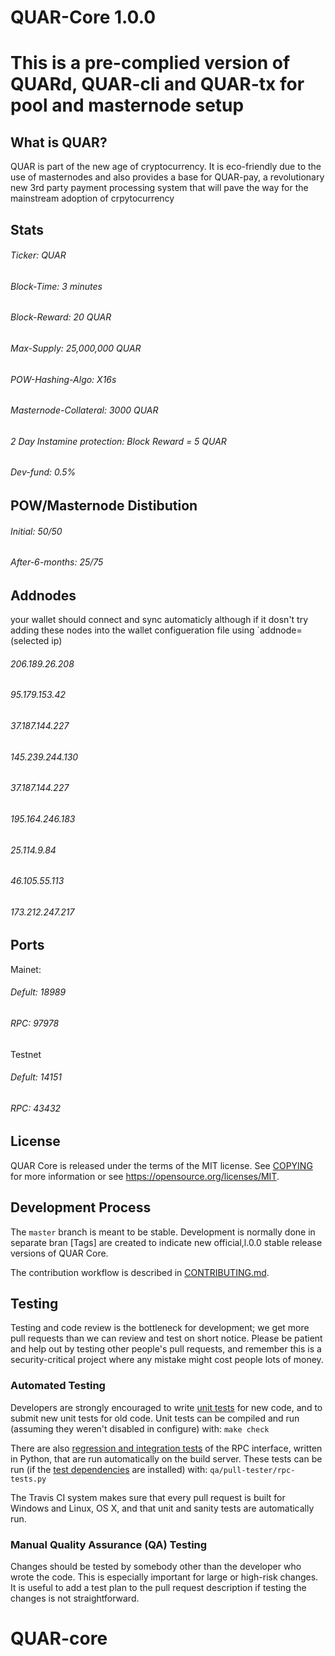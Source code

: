 
QUAR-Core 1.0.0
===============================
This is a pre-complied version of QUARd, QUAR-cli and QUAR-tx for pool and masternode setup
===========================================================================================

What is QUAR?
----------------

QUAR is part of the new age of cryptocurrency. It is eco-friendly due to the use of 
masternodes and also provides a base for QUAR-pay, a revolutionary new 3rd party payment
processing system that will pave the way for the mainstream adoption of crpytocurrency

Stats
------
###### Ticker: QUAR
###### Block-Time: 3 minutes
###### Block-Reward: 20 QUAR
###### Max-Supply: 25,000,000 QUAR
###### POW-Hashing-Algo: X16s
###### Masternode-Collateral: 3000 QUAR
###### 2 Day Instamine protection: Block Reward = 5 QUAR
###### Dev-fund: 0.5%

POW/Masternode Distibution
-------------------
###### Initial: 50/50
###### After-6-months: 25/75

Addnodes
--------
your wallet should connect and sync automaticly although if it dosn't try adding these nodes into the wallet configueration file using `addnode=(selected ip)
###### 206.189.26.208
###### 95.179.153.42
###### 37.187.144.227
###### 145.239.244.130
###### 37.187.144.227
###### 195.164.246.183
###### 25.114.9.84
###### 46.105.55.113
###### 173.212.247.217

Ports
-----
Mainet:
###### Defult: 18989
###### RPC: 97978
Testnet
###### Defult: 14151
###### RPC: 43432

License
-------

QUAR Core is released under the terms of the MIT license. See [COPYING](COPYING) for more
information or see https://opensource.org/licenses/MIT.

Development Process
-------------------

The `master` branch is meant to be stable. Development is normally done in separate bran
[Tags] are created to indicate new official,l.0.0 stable release versions of QUAR Core.

The contribution workflow is described in [CONTRIBUTING.md](CONTRIBUTING.md).

Testing
-------

Testing and code review is the bottleneck for development; we get more pull
requests than we can review and test on short notice. Please be patient and help out by testing
other people's pull requests, and remember this is a security-critical project where any mistake might cost people
lots of money.

### Automated Testing

Developers are strongly encouraged to write [unit tests](/doc/unit-tests.md) for new code, and to
submit new unit tests for old code. Unit tests can be compiled and run
(assuming they weren't disabled in configure) with: `make check`

There are also [regression and integration tests](/qa) of the RPC interface, written
in Python, that are run automatically on the build server.
These tests can be run (if the [test dependencies](/qa) are installed) with: `qa/pull-tester/rpc-tests.py`

The Travis CI system makes sure that every pull request is built for Windows
and Linux, OS X, and that unit and sanity tests are automatically run.

### Manual Quality Assurance (QA) Testing

Changes should be tested by somebody other than the developer who wrote the
code. This is especially important for large or high-risk changes. It is useful
to add a test plan to the pull request description if testing the changes is
not straightforward.

# QUAR-core
